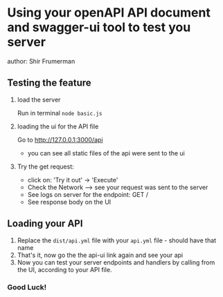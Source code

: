# Using your openAPI API document and swagger-ui tool to test you server

author: Shir Frumerman

## Testing the feature

1. load the server

    Run in terminal ` node basic.js `

2. loading the ui for the API file

    Go to http://127.0.0.1:3000/api
    - you can see all static files of the api were sent to the ui

3. Try the get request:
    - click on: 'Try it out' -> 'Execute'
    - Check the Network --> see your request was sent to the server
    - See logs on server for the endpoint: GET /
    - See response body on the UI


## Loading your API

1. Replace the `dist/api.yml` file with your `api.yml` file - should have that name
2. That's it, now go the the api-ui link again and see your api
3. Now you can test your server endpoints and handlers by calling from the UI, according to your API file.

### Good Luck!
